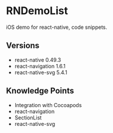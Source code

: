 # RNDemoList

iOS demo for react-native, code snippets.

## Versions

- react-native 0.49.3
- react-navigation 1.6.1
- react-native-svg 5.4.1

## Knowledge Points

- Integration with Cocoapods
- react-navigation
- SectionList
- react-native-svg



